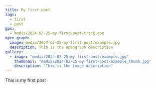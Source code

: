 ```yaml
---
title: My first post
tags:
  - first
  - post
gpx:
  - media/2024-02-25-my-first-post/track.gpx
open_graph:
  image: media/2024-02-25-my-first-post/example.jpg
  description: This is the opengraph description
gallery:
  - image: "media/2024-02-25-my-first-post/example.jpg"
    thumbnail: "media/2024-02-25-my-first-post/example_thumb.jpg"
    description: "This is the image description"
---
```


This is my first post